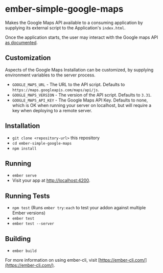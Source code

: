 # ember-simple-google-maps

Makes the Google Maps API available to a consuming application by supplying its external script to the Application's `index.html`.

Once the application starts, the user may interact with the Google maps API [as documented](https://developers.google.com/maps/documentation/javascript/tutorial).

## Customization

Aspects of the Google Maps Installation can be customized, by supplying environment variables to the server process.

* `GOOGLE_MAPS_URL` - The URL to the API script.  Defaults to `https://maps.googleapis.com/maps/api/js`.
* `GOOGLE_MAPS_VERSION` - The version of the API script. Defaults to `3.31`.
* `GOOGLE_MAPS_API_KEY` - The Google Maps API Key.  Defaults to none, which is OK when running your server on localhost, but will require a key when deploying to a remote server.

## Installation

* `git clone <repository-url>` this repository
* `cd ember-simple-google-maps`
* `npm install`

## Running

* `ember serve`
* Visit your app at [http://localhost:4200](http://localhost:4200).

## Running Tests

* `npm test` (Runs `ember try:each` to test your addon against multiple Ember versions)
* `ember test`
* `ember test --server`

## Building

* `ember build`

For more information on using ember-cli, visit [https://ember-cli.com/](https://ember-cli.com/).
